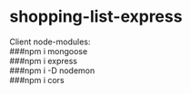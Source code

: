 # shopping-list-express

Client node-modules: </br>
###npm i mongoose </br>
###npm i express</br>
###npm i -D nodemon</br>
###npm i cors</br>
